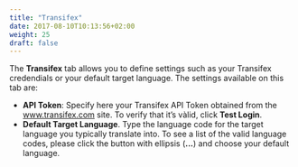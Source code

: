 ```yaml
---
title: "Transifex"
date: 2017-08-10T10:13:56+02:00
weight: 25
draft: false
---
```


The **Transifex** tab allows you to define settings such as your Transifex
credendials or your default target language. The settings available on this tab
are:

* **API Token**: Specify here your Transifex API Token obtained from the
www.transifex.com site. To verify that it’s vàlid, click **Test Login**.
* **Default Target Language**. Type the language code for the target language
  you typically translate into. To see a list of the valid language codes,
  please click the button with ellipsis (**...**) and choose your default
  language.
